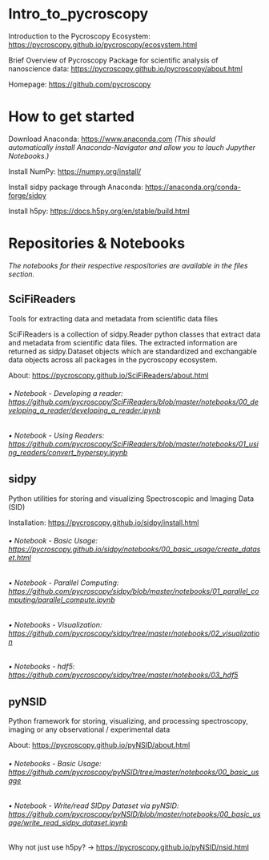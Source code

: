# Intro_to_pycroscopy
Introduction to the Pycroscopy Ecosystem: https://pycroscopy.github.io/pycroscopy/ecosystem.html 

Brief Overview of Pycroscopy Package for scientific analysis of nanoscience data: https://pycroscopy.github.io/pycroscopy/about.html

Homepage: https://github.com/pycroscopy

# How to get started

Download Anaconda: https://www.anaconda.com *(This should automatically install Anaconda-Navigator and allow you to lauch Jupyther Notebooks.)*

Install NumPy: https://numpy.org/install/

Install sidpy package through Anaconda: https://anaconda.org/conda-forge/sidpy

Install h5py: https://docs.h5py.org/en/stable/build.html

# Repositories & Notebooks
*The notebooks for their respective respositories are available in the files section.*

## SciFiReaders
Tools for extracting data and metadata from scientific data files

SciFiReaders is a collection of sidpy.Reader python classes that extract data and metadata from scientific data files. The extracted information are returned as sidpy.Dataset objects which are standardized and exchangable data objects across all packages in the pycroscopy ecosystem.

About: https://pycroscopy.github.io/SciFiReaders/about.html
###### • Notebook - Developing a reader: https://github.com/pycroscopy/SciFiReaders/blob/master/notebooks/00_developing_a_reader/developing_a_reader.ipynb
###### • Notebook - Using Readers: https://github.com/pycroscopy/SciFiReaders/blob/master/notebooks/01_using_readers/convert_hyperspy.ipynb


## sidpy
Python utilities for storing and visualizing Spectroscopic and Imaging Data (SID)

Installation: https://pycroscopy.github.io/sidpy/install.html

###### • Notebook - Basic Usage: https://pycroscopy.github.io/sidpy/notebooks/00_basic_usage/create_dataset.html
###### • Notebook - Parallel Computing: https://github.com/pycroscopy/sidpy/blob/master/notebooks/01_parallel_computing/parallel_compute.ipynb
###### • Notebooks - Visualization: https://github.com/pycroscopy/sidpy/tree/master/notebooks/02_visualization
###### • Notebooks - hdf5: https://github.com/pycroscopy/sidpy/tree/master/notebooks/03_hdf5

## pyNSID
Python framework for storing, visualizing, and processing spectroscopy, imaging or any observational / experimental data

About: https://pycroscopy.github.io/pyNSID/about.html

###### • Notebooks - Basic Usage: https://github.com/pycroscopy/pyNSID/tree/master/notebooks/00_basic_usage
###### • Notebook - Write/read SIDpy Dataset via pyNSID: https://github.com/pycroscopy/pyNSID/blob/master/notebooks/00_basic_usage/write_read_sidpy_dataset.ipynb

Why not just use h5py? -> https://pycroscopy.github.io/pyNSID/nsid.html

